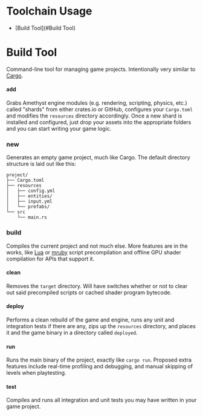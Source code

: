 # Toolchain Usage

* [Build Tool](#Build Tool)

# Build Tool

Command-line tool for managing game projects. Intentionally very similar to
[Cargo][ca].

[ab]: https://github.com/amethyst/tools/tree/master/src/bin/amethyst.rs
[ca]: https://github.com/rust-lang/cargo

#### add

Grabs Amethyst engine modules (e.g. rendering, scripting, physics, etc.) called
"shards" from either crates.io or GitHub, configures your `Cargo.toml` and
modifies the `resources` directory accordingly. Once a new shard is installed
and configured, just drop your assets into the appropriate folders and you can
start writing your game logic.

### new

Generates an empty game project, much like Cargo. The default directory
structure is laid out like this:

```
project/
├── Cargo.toml
├── resources
│   ├── config.yml
│   ├── entities/
│   ├── input.yml
│   └── prefabs/
└── src
    └── main.rs
```

### build

Compiles the current project and not much else. More features are in the
works, like [Lua][lu] or [mruby][mr] script precompilation and offline GPU
shader compilation for APIs that support it.

[lu]: http://www.lua.org/
[mr]: http://mruby.org/

#### clean

Removes the `target` directory. Will have switches whether or not to clear out
said precompiled scripts or cached shader program bytecode.

#### deploy

Performs a clean rebuild of the game and engine, runs any unit and integration
tests if there are any, zips up the `resources` directory, and places it and
the game binary in a directory called `deployed`.

#### run

Runs the main binary of the project, exactly like `cargo run`. Proposed extra
features include real-time profiling and debugging, and manual skipping of
levels when playtesting.

#### test

Compiles and runs all integration and unit tests you may have written in your
game project.
